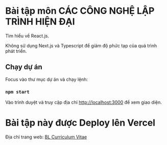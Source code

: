 # Bài tập môn CÁC CÔNG NGHỆ LẬP TRÌNH HIỆN ĐẠI

Tìm hiểu về React.js.

Không sử dụng Next.js và Typescript để giảm độ phức tạp của quá trình phát triển.

## Chạy dự án

Focus vào thư mục dự án và chạy lệnh:

### `npm start`

Vào trình duyệt và truy cập địa chỉ [http://localhost:3000](http://localhost:3000) để xem giao diện.

# Bài tập này được Deploy lên Vercel

Địa chỉ trang web: [BL Curriculum Vitae](https://bl-curriculum-vitae.vercel.app/)
